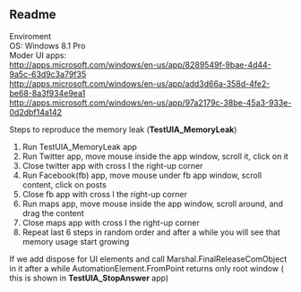 Readme
------

 Enviroment  
 OS: Windows 8.1 Pro  
 Moder UI apps:  
 http://apps.microsoft.com/windows/en-us/app/8289549f-9bae-4d44-9a5c-63d9c3a79f35  
 http://apps.microsoft.com/windows/en-us/app/add3d66a-358d-4fe2-be68-8a3f934e9ea1  
 http://apps.microsoft.com/windows/en-us/app/97a2179c-38be-45a3-933e-0d2dbf14a142


Steps to reproduce the memory leak (**TestUIA_MemoryLeak**)  
1. Run TestUIA_MemoryLeak app  
2. Run Twitter app, move mouse inside the app window, scroll it, click on it  
3. Close twitter app with cross I the right-up corner  
4. Run Facebook(fb) app, move mouse under fb app window, scroll content, click on posts  
5. Close fb app with cross I the right-up corner  
6. Run maps app, move mouse inside the app window, scroll around, and drag the content  
7. Close maps app with cross I the right-up corner  
8. Repeat last 6 steps in random order and after a while you will see that memory usage start growing  
 
If we add dispose for UI elements and call Marshal.FinalReleaseComObject in it after a while AutomationElement.FromPoint returns only root window ( this is shown in **TestUIA_StopAnswer** app)

